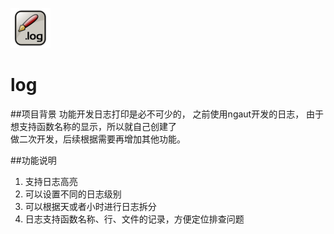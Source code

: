 ![Logo](/res/logo.png?raw=true "Log logo")

log
=======
##项目背景
    功能开发日志打印是必不可少的， 之前使用ngaut开发的日志， 由于想支持函数名称的显示，所以就自己创建了  
做二次开发，后续根据需要再增加其他功能。  

##功能说明
1. 支持日志高亮   
2. 可以设置不同的日志级别  
3. 可以根据天或者小时进行日志拆分  
4. 日志支持函数名称、行、文件的记录，方便定位排查问题  
